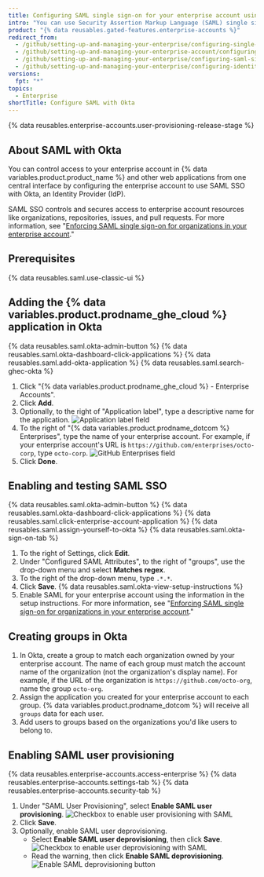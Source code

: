 ```yaml
---
title: Configuring SAML single sign-on for your enterprise account using Okta
intro: "You can use Security Assertion Markup Language (SAML) single sign-on (SSO) with Okta to automatically manage access to your enterprise account on {% data variables.product.product_name %}."
product: "{% data reusables.gated-features.enterprise-accounts %}"
redirect_from:
  - /github/setting-up-and-managing-your-enterprise/configuring-single-sign-on-for-your-enterprise-account-using-okta
  - /github/setting-up-and-managing-your-enterprise-account/configuring-saml-single-sign-on-for-your-enterprise-account-using-okta
  - /github/setting-up-and-managing-your-enterprise/configuring-saml-single-sign-on-for-your-enterprise-account-using-okta
  - /github/setting-up-and-managing-your-enterprise/configuring-identity-and-access-management-for-your-enterprise-account/configuring-saml-single-sign-on-for-your-enterprise-account-using-okta
versions:
  fpt: "*"
topics:
  - Enterprise
shortTitle: Configure SAML with Okta
---
```


{% data reusables.enterprise-accounts.user-provisioning-release-stage %}

## About SAML with Okta

You can control access to your enterprise account in {% data variables.product.product_name %} and other web applications from one central interface by configuring the enterprise account to use SAML SSO with Okta, an Identity Provider (IdP).

SAML SSO controls and secures access to enterprise account resources like organizations, repositories, issues, and pull requests. For more information, see "[Enforcing SAML single sign-on for organizations in your enterprise account](/github/setting-up-and-managing-your-enterprise/configuring-identity-and-access-management-for-your-enterprise-account/enforcing-saml-single-sign-on-for-organizations-in-your-enterprise-account)."

## Prerequisites

{% data reusables.saml.use-classic-ui %}

## Adding the {% data variables.product.prodname_ghe_cloud %} application in Okta

{% data reusables.saml.okta-admin-button %}
{% data reusables.saml.okta-dashboard-click-applications %}
{% data reusables.saml.add-okta-application %}
{% data reusables.saml.search-ghec-okta %}

1. Click "{% data variables.product.prodname_ghe_cloud %} - Enterprise Accounts".
1. Click **Add**.
1. Optionally, to the right of "Application label", type a descriptive name for the application.
   ![Application label field](/assets/images/help/saml/okta-application-label.png)
1. To the right of "{% data variables.product.prodname_dotcom %} Enterprises", type the name of your enterprise account. For example, if your enterprise account's URL is `https://github.com/enterprises/octo-corp`, type `octo-corp`.
   ![GitHub Enterprises field](/assets/images/help/saml/okta-github-enterprises.png)
1. Click **Done**.

## Enabling and testing SAML SSO

{% data reusables.saml.okta-admin-button %}
{% data reusables.saml.okta-dashboard-click-applications %}
{% data reusables.saml.click-enterprise-account-application %}
{% data reusables.saml.assign-yourself-to-okta %}
{% data reusables.saml.okta-sign-on-tab %}

1. To the right of Settings, click **Edit**.
1. Under "Configured SAML Attributes", to the right of "groups", use the drop-down menu and select **Matches regex**.
1. To the right of the drop-down menu, type `.*.*`.
1. Click **Save**.
   {% data reusables.saml.okta-view-setup-instructions %}
1. Enable SAML for your enterprise account using the information in the setup instructions. For more information, see "[Enforcing SAML single sign-on for organizations in your enterprise account](/github/setting-up-and-managing-your-enterprise/configuring-identity-and-access-management-for-your-enterprise-account/enforcing-saml-single-sign-on-for-organizations-in-your-enterprise-account)."

## Creating groups in Okta

1. In Okta, create a group to match each organization owned by your enterprise account. The name of each group must match the account name of the organization (not the organization's display name). For example, if the URL of the organization is `https://github.com/octo-org`, name the group `octo-org`.
1. Assign the application you created for your enterprise account to each group. {% data variables.product.prodname_dotcom %} will receive all `groups` data for each user.
1. Add users to groups based on the organizations you'd like users to belong to.

## Enabling SAML user provisioning

{% data reusables.enterprise-accounts.access-enterprise %}
{% data reusables.enterprise-accounts.settings-tab %}
{% data reusables.enterprise-accounts.security-tab %}

1. Under "SAML User Provisioning", select **Enable SAML user provisioning**.
   ![Checkbox to enable user provisioning with SAML](/assets/images/help/business-accounts/user-provisioning.png)
1. Click **Save**.
1. Optionally, enable SAML user deprovisioning.
   - Select **Enable SAML user deprovisioning**, then click **Save**.
     ![Checkbox to enable user deprovisioning with SAML](/assets/images/help/business-accounts/saml-deprovisioning.png)
   - Read the warning, then click **Enable SAML deprovisioning**.
     ![Enable SAML deprovisioning button](/assets/images/help/business-accounts/saml-deprovisioning-confirm.png)
